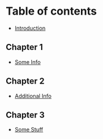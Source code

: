 # Table of contents

* [Introduction](README.md)

## Chapter 1

* [Some Info](../chapter-1/some-info.md)

## Chapter 2

* [Additional Info](../chapter-2/additional-info.md)

## Chapter 3

* [Some Stuff](../brokenlink/chapter-3/some-stuff.md)

